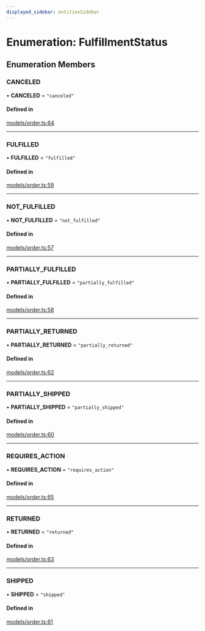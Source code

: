 ```yaml
---
displayed_sidebar: entitiesSidebar
---
```


# Enumeration: FulfillmentStatus

## Enumeration Members

### CANCELED

• **CANCELED** = ``"canceled"``

#### Defined in

[models/order.ts:64](https://github.com/medusajs/medusa/blob/105c68929/packages/medusa/src/models/order.ts#L64)

___

### FULFILLED

• **FULFILLED** = ``"fulfilled"``

#### Defined in

[models/order.ts:59](https://github.com/medusajs/medusa/blob/105c68929/packages/medusa/src/models/order.ts#L59)

___

### NOT\_FULFILLED

• **NOT\_FULFILLED** = ``"not_fulfilled"``

#### Defined in

[models/order.ts:57](https://github.com/medusajs/medusa/blob/105c68929/packages/medusa/src/models/order.ts#L57)

___

### PARTIALLY\_FULFILLED

• **PARTIALLY\_FULFILLED** = ``"partially_fulfilled"``

#### Defined in

[models/order.ts:58](https://github.com/medusajs/medusa/blob/105c68929/packages/medusa/src/models/order.ts#L58)

___

### PARTIALLY\_RETURNED

• **PARTIALLY\_RETURNED** = ``"partially_returned"``

#### Defined in

[models/order.ts:62](https://github.com/medusajs/medusa/blob/105c68929/packages/medusa/src/models/order.ts#L62)

___

### PARTIALLY\_SHIPPED

• **PARTIALLY\_SHIPPED** = ``"partially_shipped"``

#### Defined in

[models/order.ts:60](https://github.com/medusajs/medusa/blob/105c68929/packages/medusa/src/models/order.ts#L60)

___

### REQUIRES\_ACTION

• **REQUIRES\_ACTION** = ``"requires_action"``

#### Defined in

[models/order.ts:65](https://github.com/medusajs/medusa/blob/105c68929/packages/medusa/src/models/order.ts#L65)

___

### RETURNED

• **RETURNED** = ``"returned"``

#### Defined in

[models/order.ts:63](https://github.com/medusajs/medusa/blob/105c68929/packages/medusa/src/models/order.ts#L63)

___

### SHIPPED

• **SHIPPED** = ``"shipped"``

#### Defined in

[models/order.ts:61](https://github.com/medusajs/medusa/blob/105c68929/packages/medusa/src/models/order.ts#L61)
